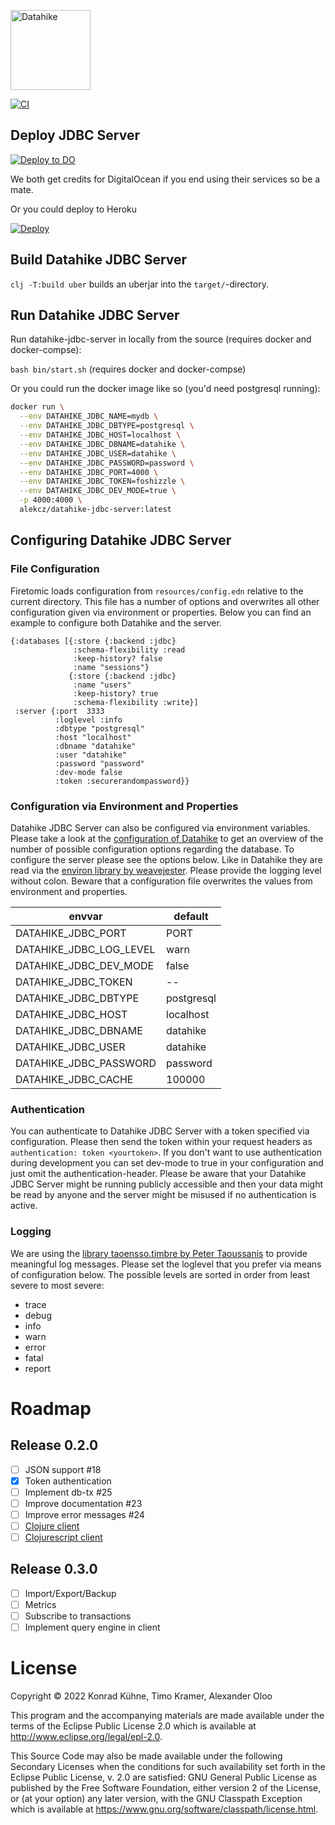 <p align="left">
    <img alt="Datahike" src="https://raw.githubusercontent.com/replikativ/datahike/main/doc/assets/datahike-logo.svg" height="128em">
</p>

[![CI](https://github.com/alekcz/datahike-jdbc-server/actions/workflows/main.yml/badge.svg)](https://github.com/alekcz/datahike-jdbc-server/actions/workflows/main.yml) 
<!-- [![codecov](https://codecov.io/gh/alekcz/datahike-jdbc-server/branch/main/graph/badge.svg?token=UkLQlpnfbp)](https://codecov.io/gh/alekcz/datahike-jdbc-server)    -->

## Deploy JDBC Server

[![Deploy to DO](https://www.deploytodo.com/do-btn-blue.svg)](https://cloud.digitalocean.com/apps/new?repo=https://github.com/alekcz/datahike-jdbc-server/tree/main&refcode=a0cfd79e40a2)  

We both get credits for DigitalOcean if you end using their services so be a mate.   

Or you could deploy to Heroku  

[![Deploy](https://www.herokucdn.com/deploy/button.svg)](https://heroku.com/deploy?template=https://github.com/alekcz/datahike-jdbc-server/tree/refactor)

## Build Datahike JDBC Server

`clj -T:build uber` builds an uberjar into the `target/`-directory.

## Run Datahike JDBC Server

Run datahike-jdbc-server in locally from the source (requires docker and docker-compse):

`bash bin/start.sh` (requires docker and docker-compse)

Or you could run the docker image like so (you'd need postgresql running):

```bash 
docker run \
  --env DATAHIKE_JDBC_NAME=mydb \
  --env DATAHIKE_JDBC_DBTYPE=postgresql \
  --env DATAHIKE_JDBC_HOST=localhost \
  --env DATAHIKE_JDBC_DBNAME=datahike \
  --env DATAHIKE_JDBC_USER=datahike \
  --env DATAHIKE_JDBC_PASSWORD=password \
  --env DATAHIKE_JDBC_PORT=4000 \
  --env DATAHIKE_JDBC_TOKEN=foshizzle \
  --env DATAHIKE_JDBC_DEV_MODE=true \
  -p 4000:4000 \
  alekcz/datahike-jdbc-server:latest 
```

## Configuring Datahike JDBC Server
### File Configuration

Firetomic loads configuration from `resources/config.edn` relative to the
current directory. This file has a number of options and overwrites all other
configuration given via environment or properties. Below you can find an example
to configure both Datahike and the server.
```
{:databases [{:store {:backend :jdbc}
              :schema-flexibility :read
              :keep-history? false
              :name "sessions"}
             {:store {:backend :jdbc}
              :name "users"
              :keep-history? true
              :schema-flexibility :write}]
 :server {:port  3333
          :loglevel :info
          :dbtype "postgresql"
          :host "localhost"
          :dbname "datahike"
          :user "datahike"
          :password "password"
          :dev-mode false
          :token :securerandompassword}}
```

### Configuration via Environment and Properties

Datahike JDBC Server can also be configured via environment variables. 
Please take a look at the [configuration of Datahike](https://github.com/replikativ/datahike/blob/development/doc/config.md) to get an
overview of the number of possible configuration options regarding the database.
To configure the server please see the options below. Like in Datahike they are
read via the [environ library by weavejester](https://github.com/weavejester/environ).
Please provide the logging level without colon. Beware that a configuration file
overwrites the values from environment and properties.

envvar                        | default
------------------------------|-------------
DATAHIKE_JDBC_PORT            | PORT || 4000
DATAHIKE_JDBC_LOG_LEVEL       | warn
DATAHIKE_JDBC_DEV_MODE        | false
DATAHIKE_JDBC_TOKEN           | --
DATAHIKE_JDBC_DBTYPE          | postgresql
DATAHIKE_JDBC_HOST            | localhost
DATAHIKE_JDBC_DBNAME          | datahike
DATAHIKE_JDBC_USER            | datahike
DATAHIKE_JDBC_PASSWORD        | password
DATAHIKE_JDBC_CACHE           | 100000

### Authentication

You can authenticate to Datahike JDBC Server with a token specified via configuration. Please
then send the token within your request headers as `authentication: token <yourtoken>`.
If you don't want to use authentication during development you can set dev-mode to true
in your configuration and just omit the authentication-header. Please be aware that your
Datahike JDBC Server might be running publicly accessible and then your data might be read
by anyone and the server might be misused if no authentication is active.

### Logging

We are using the [library taoensso.timbre by Peter Taoussanis](https://github.com/ptaoussanis/timbre/) to provide
meaningful log messages. Please set the loglevel that you prefer via means
of configuration below. The possible levels are sorted in order from least
severe to most severe:
- trace
- debug
- info
- warn
- error
- fatal
- report

# Roadmap

## Release 0.2.0
- [ ] JSON support #18
- [x] Token authentication
- [ ] Implement db-tx #25
- [ ] Improve documentation #23
- [ ] Improve error messages #24
- [ ] [Clojure client](https://github.com/replikativ/datahike-client/)
- [ ] [Clojurescript client](https://github.com/replikativ/datahike-client/)

## Release 0.3.0
- [ ] Import/Export/Backup
- [ ] Metrics
- [ ] Subscribe to transactions
- [ ] Implement query engine in client

# License

Copyright © 2022 Konrad Kühne, Timo Kramer, Alexander Oloo

This program and the accompanying materials are made available under the
terms of the Eclipse Public License 2.0 which is available at
http://www.eclipse.org/legal/epl-2.0.

This Source Code may also be made available under the following Secondary
Licenses when the conditions for such availability set forth in the Eclipse
Public License, v. 2.0 are satisfied: GNU General Public License as published by
the Free Software Foundation, either version 2 of the License, or (at your
option) any later version, with the GNU Classpath Exception which is available
at https://www.gnu.org/software/classpath/license.html.